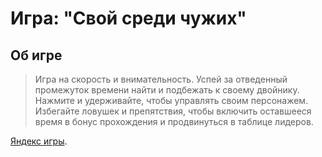 # Игра: "Свой среди чужих"

## Об игре
> Игра на скорость и внимательность. Успей за отведенный промежуток времени найти и подбежать к своему двойнику.
> Нажмите и удерживайте, чтобы управлять своим персонажем.
> Избегайте ловушек и препятствия, чтобы включить оставшееся время в бонус прохождения и продвинуться в таблице лидеров.

[Яндекс игры]([https://pages.github.com/](https://yandex.ru/games/#app=252738)https://yandex.ru/games/#app=252738).

